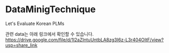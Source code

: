 # DataMinigTechnique
Let's Evaluate Korean PLMs 

관련 data는 아래 링크에서 확인할 수 있습니다.
https://drive.google.com/file/d/1l2aZIntuUntbLA8zg3I6z-L3r404OItF/view?usp=share_link
